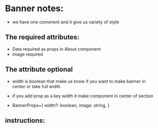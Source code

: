 # Banner notes:

- we have one comonent and it give us variety of style

## The required attributes:

- Data required as props in About component
- image required

## The attribute optional

- width is boolean that make us know if you want to make banner in center or take full width
- if you add prop as a key width it make component in center of section

- BannerProps={
  width?: boolean,
  image: string,
  }

## instructions:
